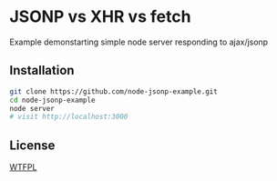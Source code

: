 # JSONP vs XHR vs fetch

Example demonstarting simple node server responding to ajax/jsonp

## Installation

```sh
git clone https://github.com/node-jsonp-example.git
cd node-jsonp-example
node server
# visit http://localhost:3000
```

## License
[WTFPL](http://www.wtfpl.net/)